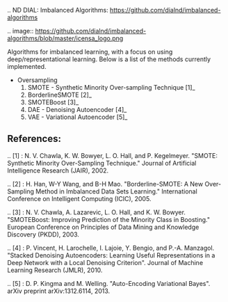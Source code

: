 .. ND DIAL: Imbalanced Algorithms: https://github.com/dialnd/imbalanced-algorithms

.. image:: https://github.com/dialnd/imbalanced-algorithms/blob/master/icensa_logo.png

Algorithms for imbalanced learning, with a focus on using deep/representational learning. Below is a list of the methods currently implemented.

* Oversampling
    1. SMOTE - Synthetic Minority Over-sampling Technique [1]_
    2. BorderlineSMOTE [2]_
    3. SMOTEBoost [3]_
    4. DAE - Denoising Autoencoder [4]_
    5. VAE - Variational Autoencoder [5]_

References:
-----------

.. [1] : N. V. Chawla, K. W. Bowyer, L. O. Hall, and P. Kegelmeyer. "SMOTE: Synthetic Minority Over-Sampling Technique." Journal of Artificial Intelligence Research (JAIR), 2002.

.. [2] : H. Han, W-Y Wang, and B-H Mao. "Borderline-SMOTE: A New Over-Sampling Method in Imbalanced Data Sets Learning." International Conference on Intelligent Computing (ICIC), 2005.

.. [3] : N. V. Chawla, A. Lazarevic, L. O. Hall, and K. W. Bowyer. "SMOTEBoost: Improving Prediction of the Minority Class in Boosting." European Conference on Principles of Data Mining and Knowledge Discovery (PKDD), 2003.

.. [4] : P. Vincent, H. Larochelle, I. Lajoie, Y. Bengio, and P.-A. Manzagol. "Stacked Denoising Autoencoders: Learning Useful Representations in a Deep Network with a Local Denoising Criterion". Journal of Machine Learning Research (JMLR), 2010.

.. [5] : D. P. Kingma and M. Welling. "Auto-Encoding Variational Bayes". arXiv preprint arXiv:1312.6114, 2013.
